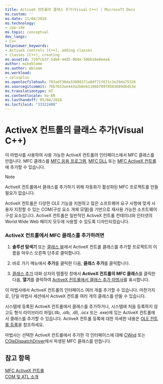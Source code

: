 ```yaml
---
title: ActiveX 컨트롤의 클래스 추가(Visual C++) | Microsoft Docs
ms.custom: ''
ms.date: 11/04/2016
ms.technology:
- cpp-ide
ms.topic: conceptual
dev_langs:
- C++
helpviewer_keywords:
- ActiveX controls [C++], adding classes
- classes [C++], creating
ms.assetid: 729fcb37-54b8-44d5-9b4e-50bb16e0eea4
author: mikeblome
ms.author: mblome
ms.workload:
- cplusplus
ms.openlocfilehash: 793adf38da33808371a0df71f671c3e29da75326
ms.sourcegitcommit: 76b7653ae443a2b8eb1186b789f8503609d6453e
ms.translationtype: HT
ms.contentlocale: ko-KR
ms.lasthandoff: 05/04/2018
ms.locfileid: "33322408"
---
```

# <a name="adding-a-class-from-an-activex-control-visual-c"></a>ActiveX 컨트롤의 클래스 추가(Visual C++)
이 마법사를 사용하여 사용 가능한 ActiveX 컨트롤의 인터페이스에서 MFC 클래스를 만듭니다. MFC 클래스를 [MFC 응용 프로그램](../mfc/reference/creating-an-mfc-application.md), [MFC DLL](../mfc/reference/creating-an-mfc-dll-project.md) 또는 [MFC ActiveX 컨트롤](../mfc/reference/creating-an-mfc-activex-control.md)에 추가할 수 있습니다.  
  
> [!NOTE]
>  ActiveX 컨트롤에서 클래스를 추가하기 위해 자동화가 활성화된 MFC 프로젝트를 만들 필요가 없습니다.  
  
 ActiveX 컨트롤은 다양한 OLE 기능을 지원하고 많은 소프트웨어 요구 사항에 맞게 사용자 지정할 수 있는 COM(구성 요소 개체 모델)을 기반으로 재사용 가능한 소프트웨어 구성 요소입니다. ActiveX 컨트롤은 일반적인 ActiveX 컨트롤 컨테이너와 인터넷의 World Wide Web 페이지 모두에 사용할 수 있도록 디자인되었습니다.  
  
### <a name="to-add-an-mfc-class-from-an-activex-control"></a>ActiveX 컨트롤에서 MFC 클래스를 추가하려면  
  
1.  **솔루션 탐색기** 또는 [클래스 뷰](http://msdn.microsoft.com/en-us/8d7430a9-3e33-454c-a9e1-a85e3d2db925)에서 ActiveX 컨트롤 클래스를 추가할 프로젝트의 이름을 마우스 오른쪽 단추로 클릭합니다.  
  
2.  바로 가기 메뉴에서 **추가**를 클릭한 다음, **클래스 추가**를 클릭합니다.  
  
3.  [클래스 추가](../ide/add-class-dialog-box.md) 대화 상자의 템플릿 창에서 **ActiveX 컨트롤의 MFC 클래스**를 클릭한 다음, **열기**를 클릭하여 [ActiveX 컨트롤에서 클래스 추가 마법사](../ide/add-class-from-activex-control-wizard.md)를 표시합니다.  
  
 이 마법사에서 ActiveX 컨트롤의 인터페이스 여러 개를 추가할 수 있습니다. 마찬가지로, 단일 마법사 세션에서 ActiveX 컨트롤 여러 개의 클래스를 만들 수 있습니다.  
  
 시스템에 등록된 ActiveX 컨트롤에서 클래스를 추가하거나, 시스템에 처음 등록하지 않고도 형식 라이브러리 파일(.tlb, .olb, .dll, .ocx 또는 .exe)에 있는 ActiveX 컨트롤에서 클래스를 추가할 수 있습니다. ActiveX 컨트롤 등록에 대한 자세한 내용은 [OLE 컨트롤 등록](../mfc/reference/registering-ole-controls.md)을 참조하세요.  
  
 마법사는 선택한 ActiveX 컨트롤에서 추가한 각 인터페이스에 대해 [CWnd](../mfc/reference/cwnd-class.md) 또는 [COleDispatchDriver](../mfc/reference/coledispatchdriver-class.md)에서 파생된 MFC 클래스를 만듭니다.  
  
## <a name="see-also"></a>참고 항목  
 [MFC ActiveX 컨트롤](../mfc/mfc-activex-controls.md)   
 [COM 및 ATL 소개](../atl/introduction-to-com-and-atl.md)